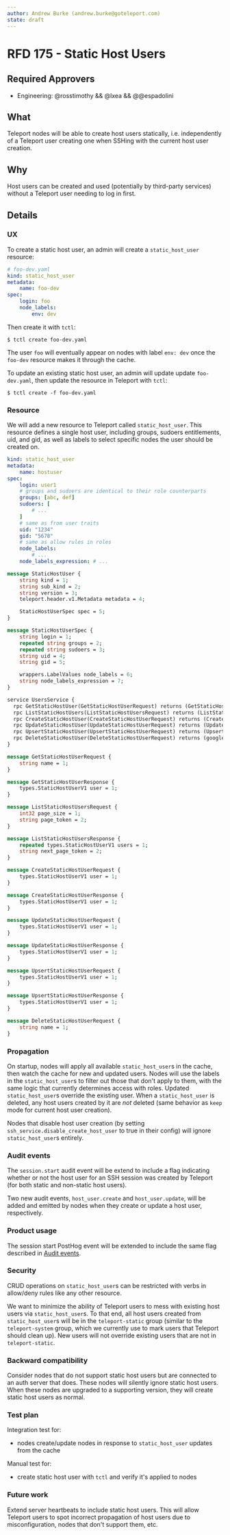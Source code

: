 ```yaml
---
author: Andrew Burke (andrew.burke@goteleport.com)
state: draft
---
```


# RFD 175 - Static Host Users

## Required Approvers

- Engineering: @rosstimothy && @lxea && @@espadolini

## What

Teleport nodes will be able to create host users statically, i.e. independently
of a Teleport user creating one when SSHing with the current host user creation.

## Why

Host users can be created and used (potentially by third-party services) without
a Teleport user needing to log in first.

## Details

### UX

To create a static host user, an admin will create a `static_host_user` resource:

```yaml
# foo-dev.yaml
kind: static_host_user
metadata:
    name: foo-dev
spec:
    login: foo
    node_labels:
        env: dev
```

Then create it with `tctl`:

```code
$ tctl create foo-dev.yaml
```

The user `foo` will eventually appear on nodes with label `env: dev` once the
`foo-dev` resource makes it through the cache.

To update an existing static host user, an admin will update update `foo-dev.yaml`,
then update the resource in Teleport with `tctl`:

```code
$ tctl create -f foo-dev.yaml
```

### Resource

We will add a new resource to Teleport called `static_host_user`. This resource defines
a single host user, including groups, sudoers entitlements, uid, and gid, as well as labels
to select specific nodes the user should be created on.

```yaml
kind: static_host_user
metadata:
    name: hostuser
spec:
    login: user1
    # groups and sudoers are identical to their role counterparts
    groups: [abc, def]
    sudoers: [
        # ...
    ]
    # same as from user traits
    uid: "1234"
    gid: "5678"
    # same as allow rules in roles
    node_labels:
        # ...
    node_labels_expression: # ...
```

```proto
message StaticHostUser {
    string kind = 1;
    string sub_kind = 2;
    string version = 3;
    teleport.header.v1.Metadata metadata = 4;

    StaticHostUserSpec spec = 5;
}

message StaticHostUserSpec {
    string login = 1;
    repeated string groups = 2;
    repeated string sudoers = 3;
    string uid = 4;
    string gid = 5;

    wrappers.LabelValues node_labels = 6;
    string node_labels_expression = 7;
}

service UsersService {
  rpc GetStaticHostUser(GetStaticHostUserRequest) returns (GetStaticHostUserResponse);
  rpc ListStaticHostUsers(ListStaticHostUsersRequest) returns (ListStaticHostUsersResponse);
  rpc CreateStaticHostUser(CreateStaticHostUserRequest) returns (CreateStaticHostUserResponse);
  rpc UpdateStaticHostUser(UpdateStaticHostUserRequest) returns (UpdateStaticHostUserResponse);
  rpc UpsertStaticHostUser(UpsertStaticHostUserRequest) returns (UpsertStaticHostUserResponse);
  rpc DeleteStaticHostUser(DeleteStaticHostUserRequest) returns (google.protobuf.Empty);
}

message GetStaticHostUserRequest {
    string name = 1;
}

message GetStaticHostUserResponse {
    types.StaticHostUserV1 user = 1;
}

message ListStaticHostUsersRequest {
    int32 page_size = 1;
    string page_token = 2;
}

message ListStaticHostUsersResponse {
    repeated types.StaticHostUserV1 users = 1;
    string next_page_token = 2;
}

message CreateStaticHostUserRequest {
    types.StaticHostUserV1 user = 1;
}

message CreateStaticHostUserResponse {
    types.StaticHostUserV1 user = 1;
}

message UpdateStaticHostUserRequest {
    types.StaticHostUserV1 user = 1;
}

message UpdateStaticHostUserResponse {
    types.StaticHostUserV1 user = 1;
}

message UpsertStaticHostUserRequest {
    types.StaticHostUserV1 user = 1;
}

message UpsertStaticHostUserResponse {
    types.StaticHostUserV1 user = 1;
}

message DeleteStaticHostUserRequest {
    string name = 1;
}
```

### Propagation

On startup, nodes will apply all available `static_host_user`s in the cache,
then watch the cache for new and updated users. Nodes will use the labels in the
`static_host_user`s to filter out those that don't apply to them, with the same
logic that currently determines access with roles. Updated `static_host_user`s
override the existing user. When a `static_host_user` is deleted, any host users
created by it are *not* deleted (same behavior as `keep` mode for current host
user creation).

Nodes that disable host user creation (by setting `ssh_service.disable_create_host_user`
to true in their config) will ignore `static_host_user`s entirely.

### Audit events

The `session.start` audit event will be extend to include a flag
indicating whether or not the host user for an SSH session was
created by Teleport (for both static and non-static host users).

Two new audit events, `host_user.create` and `host_user.update`, will be added
and emitted by nodes when they create or update a host user, respectively.

### Product usage

The session start PostHog event will be extended to include the
same flag described in [Audit events](#audit-events).

### Security

CRUD operations on `static_host_user`s can be restricted with verbs
in allow/deny rules like any other resource.

We want to minimize the ability of Teleport users to mess with existing host users
via `static_host_user`s. To that end, all host users created from `static_host_user`s
will be in the `teleport-static` group (similar to the `teleport-system` group, which
we currently use to mark users that Teleport should clean up). New users will not override
existing users that are not in `teleport-static`.

### Backward compatibility

Consider nodes that do not support static host users but are connected to an
auth server that does. These nodes will silently ignore static
host users. When these nodes are upgraded to a supporting
version, they will create static host users as normal.

### Test plan

Integration test for:
- nodes create/update nodes in response to `static_host_user` updates from the cache

Manual test for:
- create static host user with `tctl` and verify it's applied to nodes

### Future work

Extend server heartbeats to include static host users. This will allow Teleport
users to spot incorrect propagation of host users due to misconfiguration, nodes
that don't support them, etc.
